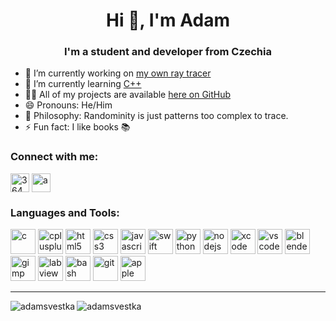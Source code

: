 <!--
**adamsvestka/adamsvestka** is a ✨ _special_ ✨ repository because its `README.md` (this file) appears on your GitHub profile.

Here are some ideas to get you started:

- 🔭 I’m currently working on ...
- 🌱 I’m currently learning ...
- 👯 I’m looking to collaborate on ...
- 🤔 I’m looking for help with ...
- 💬 Ask me about ...
- 📫 How to reach me: ...
- 😄 Pronouns: ...
- ⚡ Fun fact: ...
-->

<h1 align="center">Hi 👋, I'm Adam</h1>
<h3 align="center">I'm a student and developer from Czechia</h3>

- 🔭 I’m currently working on [my own ray tracer](https://github.com/adamsvestka/Ray-Tracing)
- 🌱 I’m currently learning [C++](https://en.wikipedia.org/wiki/C%2B%2B)
- 👨‍💻 All of my projects are available [here on GitHub](https://github.com/adamsvestka)
- 😄 Pronouns: He/Him
- 🤔 Philosophy: Randominity is just patterns too complex to trace.
- ⚡ Fun fact: I like books 📚

### Connect with me:

<p align="left"> 
<a href="https://stackoverflow.com/users/3642974" target="blank"><img align="center" src="https://cdn.jsdelivr.net/npm/simple-icons@3.0.1/icons/stackoverflow.svg" alt="3642974" height="30" width="30" /></a>
<a href="https://twitter.com/adamsvestka" target="blank"><img align="center" src="https://cdn.jsdelivr.net/npm/simple-icons@3.0.1/icons/twitter.svg" alt="a" height="30" width="30" /></a>
<!-- <a href="https://linkedin.com/in/adamsvestka" target="blank"><img align="center" src="https://cdn.jsdelivr.net/npm/simple-icons@3.0.1/icons/linkedin.svg" alt="a" height="30" width="30" /></a> -->
</p>

### Languages and Tools:
<p align="left">
<img src="https://devicons.github.io/devicon/devicon.git/icons/c/c-original.svg" alt="c" width="40" height="40"/>
<img src="https://devicons.github.io/devicon/devicon.git/icons/cplusplus/cplusplus-original.svg" alt="cplusplus" width="40" height="40"/>
<img src="https://devicons.github.io/devicon/devicon.git/icons/html5/html5-original-wordmark.svg" alt="html5" width="40" height="40"/>
<img src="https://devicons.github.io/devicon/devicon.git/icons/css3/css3-original-wordmark.svg" alt="css3" width="40" height="40"/>
<img src="https://devicons.github.io/devicon/devicon.git/icons/javascript/javascript-original.svg" alt="javascript" width="40" height="40"/>
<img src="https://devicons.github.io/devicon/devicon.git/icons/swift/swift-original.svg" alt="swift" width="40" height="40"/>
<img src="https://devicons.github.io/devicon/devicon.git/icons/python/python-original.svg" alt="python" width="40" height="40"/>
<img src="https://devicons.github.io/devicon/devicon.git/icons/nodejs/nodejs-original.svg" alt="nodejs" width="40" height="40"/>

<img src="https://www.vectorlogo.zone/logos/apple_xcode/apple_xcode-icon.svg" alt="xcode" width="40" height="40"/>
<img src="https://www.vectorlogo.zone/logos/visualstudio_code/visualstudio_code-icon.svg" alt="vscode" width="40" height="40"/>
<img src="https://upload.wikimedia.org/wikipedia/commons/0/0c/Blender_logo_no_text.svg" alt="blender" width="40" height="40"/>
<img src="https://www.vectorlogo.zone/logos/gimp/gimp-icon.svg" alt="gimp" width="40" height="40"/>
<img src="https://www.vectorlogo.zone/logos/ni_labview/ni_labview-icon.svg" alt="labview" width="40" height="40"/>

<img src="https://www.vectorlogo.zone/logos/gnu_bash/gnu_bash-icon.svg" alt="bash" width="40" height="40"/>
<img src="https://www.vectorlogo.zone/logos/git-scm/git-scm-icon.svg" alt="git" width="40" height="40"/>

<img src="https://www.vectorlogo.zone/logos/apple/apple-icon.svg" alt="apple" width="40" height="40"/>
</p>

---

<img align="left" src="https://github-readme-stats.vercel.app/api?username=adamsvestka&count_private=true&show_icons=true&hide_border=true" alt="adamsvestka" />
<img align="left" src="https://github-readme-stats.vercel.app/api/top-langs/?username=adamsvestka&layout=compact&hide=html&hide_border=true" alt="adamsvestka" />
